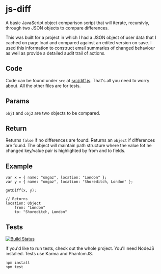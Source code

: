 js-diff
=======
A basic JavaScript object comparison script that will iterate, recursivly, through two JSON objects to compare differences.

This was built for a project in which I had a JSON object of user data that I cached on page load and compared against an edited version on save. I used this information to construct email summaries of changed behaviour as well as provide a detailed audit trail of actions.

Code
----
Code can be found under `src` at [src/diff.js](src/diff.js). That's all you need to worry about. All the other files are for tests.

Params
------
`obj1` and `obj2` are two objects to be compared.

Return
------
Returns `false` if no differences are found.
Returns an `object` if differences are found. The object will maintain path structure where the value fot he changed key/value pair is highlighted by from and to fields.

Example
-------
	var x = { name: "omgaz", location: "London" };
	var y = { name: "omgaz", location: "Shoreditch, London" };

	getDiff(x, y);

	// Returns
	location: Object
		from: "London"
		to: "Shoreditch, London"

Tests
-----

[![Build Status](https://travis-ci.org/omgaz/js-diff.svg?branch=master)](https://travis-ci.org/omgaz/js-diff)

If you'd like to run tests, check out the whole project. You'll need NodeJS installed. Tests use Karma and PhantomJS.

	npm install
	npm test 
